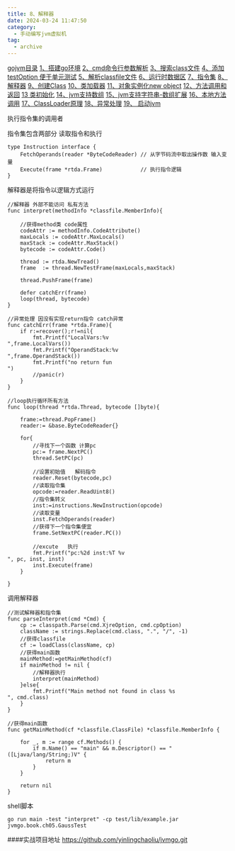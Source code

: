 ```yaml
---
title: 8、解释器
date: 2024-03-24 11:47:50
category:
  - 手动编写jvm虚拟机
tag:
  - archive
---
```

[gojvm目录](https://www.jianshu.com/p/cb8fe1f365be)
[1、搭建go环境](https://www.jianshu.com/p/9156bc2bbeba)
[2、cmd命令行参数解析](https://www.jianshu.com/p/bea27c053053)
[3、搜索class文件](https://www.jianshu.com/p/e76c793b5981)
[4、添加testOption 便于单元测试](https://www.jianshu.com/p/aec9576f08f8)
[5、解析classfile文件](https://www.jianshu.com/p/97756f2820a8)
[6、运行时数据区](https://www.jianshu.com/p/682b548e24a3)
[7、指令集](https://www.jianshu.com/p/9775be0d790e)
[8、解释器](https://www.jianshu.com/p/e924ac1da848)
[9、创建Class](https://www.jianshu.com/p/072fd852418c)
[10、类加载器](https://www.jianshu.com/p/ba231854662d)
[11、对象实例化new object](https://www.jianshu.com/p/f870bb0959c8)
[12、方法调用和返回](https://www.jianshu.com/p/614cdc94ecd0)
[13 类初始化](https://www.jianshu.com/p/f200ba4aa420)
[14、jvm支持数组](https://www.jianshu.com/p/11ac0e3a92b3)
[15、jvm支持字符串-数组扩展](https://www.jianshu.com/p/d27ab1534f52)
[16、本地方法调用](https://www.jianshu.com/p/8dd487605bf4)
[17、ClassLoader原理](https://www.jianshu.com/p/defba0b8941d)
[18、异常处理](https://www.jianshu.com/p/4b915f356a61)
[19、 启动jvm](https://www.jianshu.com/p/21a65fbba2e7)

执行指令集的调用者

指令集包含两部分 读取指令和执行
```
type Instruction interface {
	FetchOperands(reader *ByteCodeReader) // 从字节码流中取出操作数 输入变量
	Execute(frame *rtda.Frame)            // 执行指令逻辑
}
```

解释器是将指令以逻辑方式运行
```
//解释器 外部不能访问 私有方法
func interpret(methodInfo *classfile.MemberInfo){

	//获得method类 code属性
	codeAttr := methodInfo.CodeAttribute()
	maxLocals := codeAttr.MaxLocals()
	maxStack := codeAttr.MaxStack()
	bytecode := codeAttr.Code()

	thread := rtda.NewTread()
	frame  := thread.NewTestFrame(maxLocals,maxStack)

	thread.PushFrame(frame)

	defer catchErr(frame)
	loop(thread, bytecode)
}

//异常处理 因没有实现return指令 catch异常
func catchErr(frame *rtda.Frame){
	if r:=recover();r!=nil{
		fmt.Printf("LocalVars:%v
",frame.LocalVars())
		fmt.Printf("OperandStack:%v
",frame.OperandStack())
		fmt.Printf("no return fun 
")
		//panic(r)
	}
}

//loop执行循环所有方法
func loop(thread *rtda.Thread, bytecode []byte){

	frame:=thread.PopFrame()
	reader:= &base.ByteCodeReader{}

	for{
		//寻找下一个函数 计算pc
		pc:= frame.NextPC()
		thread.SetPC(pc)

		//设置初始值   解码指令
		reader.Reset(bytecode,pc)
		//读取指令集
		opcode:=reader.ReadUint8()
		//指令集转义
		inst:=instructions.NewInstruction(opcode)
		//读取变量
		inst.FetchOperands(reader)
		//获得下一个指令集便宜
		frame.SetNextPC(reader.PC())

		//excute   执行
		fmt.Printf("pc:%2d inst:%T %v
", pc, inst, inst)
		inst.Execute(frame)
	}

}

```

调用解释器


```
//测试解释器和指令集
func parseInterpret(cmd *Cmd) {
	cp := classpath.Parse(cmd.XjreOption, cmd.cpOption)
	className := strings.Replace(cmd.class, ".", "/", -1)
	//获得classfile
	cf := loadClass(className, cp)
	//获得main函数
	mainMethod:=getMainMethod(cf)
	if mainMethod != nil {
		//解释器执行
		interpret(mainMethod)
	}else{
		fmt.Printf("Main method not found in class %s
", cmd.class)
	}
}

//获得main函数
func getMainMethod(cf *classfile.ClassFile) *classfile.MemberInfo {

	for _, m := range cf.Methods() {
		if m.Name() == "main" && m.Descriptor() == "([Ljava/lang/String;)V" {
			return m
		}
	}

	return nil
}
```


shell脚本
```
go run main -test "interpret" -cp test/lib/example.jar jvmgo.book.ch05.GaussTest
```

####实战项目地址
https://github.com/yinlingchaoliu/jvmgo.git
